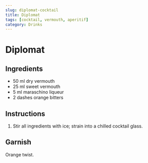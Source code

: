 ```yaml
---
slug: diplomat-cocktail
title: Diplomat
tags: [cocktail, vermouth, aperitif]
category: Drinks
---
```


# Diplomat

## Ingredients

- 50 ml dry vermouth
- 25 ml sweet vermouth
- 5 ml maraschino liqueur
- 2 dashes orange bitters

## Instructions

1. Stir all ingredients with ice; strain into a chilled cocktail glass.

## Garnish

Orange twist.
